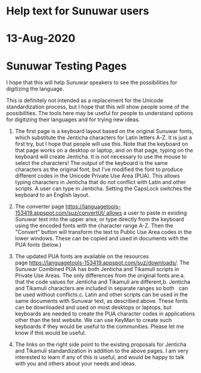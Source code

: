 # Help text for Sunuwar users
# 13-Aug-2020

# Sunuwar Testing Pages
I hope that this will help Sunuwar speakers to see the possibilities for digitizing the language.

This is definitely not intended as a replacement for the Unicode standardization process, but I hope that this will show people some of the possibilities. The
tools here may be useful for people to understand options for digitizing their languages and for trying new ideas.

1. The first page is a keyboard layout based on the original Sunuwar fonts, which substitute the Jenticha characters for Latin letters A-Z. It is just a first try, but I hope that people will use this.
Note that the keyboard on that page works on a desktop or laptop, and on that page, typing on the keyboard will create Jenticha. It is not necessary to use the mouse to select the characters!
The output of the keyboard is the same characters as the original font, but I've modified the font to produce different codes in the Unicode Private Use Area (PUA). This allows typing characters in Jenticha that do not conflict with Latin and other scripts.
A user can type in Jenticha. Setting the CapsLock switches the keyboard to an English layout.

2. The converter page https://languagetools-153419.appspot.com/suz/convertUI/ allows a user to paste in existing Sunuwar text into the upper area, or type directly from the keyboard using the encoded fonts with the character range A-Z.
Then the "Convert" button will transform the text to Public Use Area codes in the lower windows. These can be copied and used in documents with the PUA fonts (below.)

3. The updated PUA fonts are available on the resources page https://languagetools-153419.appspot.com/suz/downloads/. The Sunuwar Combined PUA has both Jenticha and Tikamuli scripts in Private Use Areas.
The only differences from the original fonts are:a. that the code values for Jenticha and Tikamuli are different,b. Jenticha and Tikamuli characters are included in separate ranges so both   can be used without conflicts.c. Latin and other scripts can be used in the same documents with Sunuwar text, as described above.
These fonts can be downloaded and used on most desktops or laptops, but keyboards are needed to create the PUA character codes in applications other than the test website. We can use KeyMan to create such keyboards if they would be useful to the communities. Please let me know if this would be useful.

4. The links on the right side point to the existing proposals for Jenticha and Tikamuli standardization in addition to the above pages.
I am very interested to learn if any of this is useful, and would be happy to talk with you and others about your needs and ideas.
